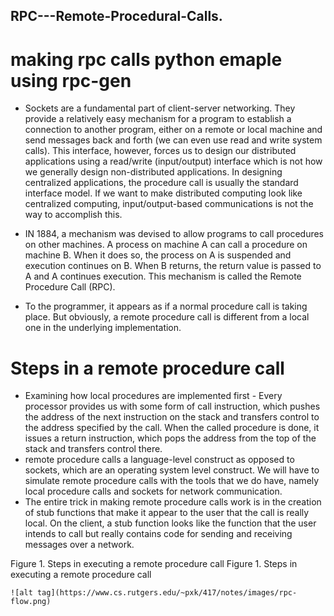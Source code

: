 ## RPC---Remote-Procedural-Calls.  

# making rpc calls python emaple using rpc-gen  


  - Sockets are a fundamental part of client-server networking. They provide a relatively easy mechanism for a program to establish a connection to another program, either on a remote or local machine and send messages back and forth (we can even use read and write system calls). This interface, however, forces us to design our distributed applications using a read/write (input/output) interface which is not how we generally design non-distributed applications. In designing centralized applications, the procedure call is usually the standard interface model. If we want to make distributed computing look like centralized computing, input/output-based communications is not the way to accomplish this.  
  
  - IN 1884, a mechanism was devised to allow programs to call procedures on other machines. A process on machine A can call a procedure on machine B. When it does so, the process on A is suspended and execution continues on B. When B returns, the return value is passed to A and A continues execution. This mechanism is called the Remote Procedure Call (RPC). 
  
  -  To the programmer, it appears as if a normal procedure call is taking place. But obviously, a remote procedure call is different from a local one in the underlying implementation.
  
# Steps in a remote procedure call

  - Examining how local procedures are implemented first - Every processor provides us with some form of call instruction, which pushes the address of the next instruction on the stack and transfers control to the address specified by the call. When the called procedure is done, it issues a return instruction, which pops the address from the top of the stack and transfers control there.  
  - remote procedure calls a language-level construct as opposed to sockets, which are an operating system level construct. We will have to simulate remote procedure calls with the tools that we do have, namely local procedure calls and sockets for network communication.
  - The entire trick in making remote procedure calls work is in the creation of stub functions that make it appear to the user that the call is really local. On the client, a stub function looks like the function that the user intends to call but really contains code for sending and receiving messages over a network.  
  
  
   Figure 1. Steps in executing a remote procedure call
Figure 1. Steps in executing a remote procedure call

    ![alt tag](https://www.cs.rutgers.edu/~pxk/417/notes/images/rpc-flow.png)

